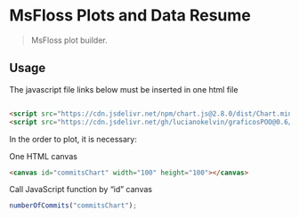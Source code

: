 # MsFloss Plots and Data Resume

> MsFloss plot builder.

## Usage
The javascript file links below must be inserted in one html file
```html

<script src="https://cdn.jsdelivr.net/npm/chart.js@2.8.0/dist/Chart.min.js"></script>
<script src="https://cdn.jsdelivr.net/gh/lucianokelvin/graficosPOO@0.6/api/api.js" type="text/javascript"></script>
```
In the order to plot, it is necessary:

One HTML canvas
```HTML
<canvas id="commitsChart" width="100" height="100"></canvas>
```

Call JavaScript function by “id” canvas 
```js
numberOfCommits("commitsChart");
```
